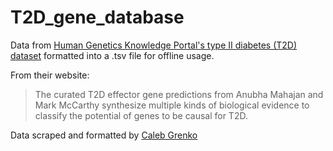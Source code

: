 # T2D_gene_database
Data from [Human Genetics Knowledge Portal's type II diabetes (T2D) dataset](https://md.hugeamp.org/method.html?trait=t2d&dataset=mccarthy) formatted into a .tsv file for offline usage.

From their website:
>The curated T2D effector gene predictions from Anubha Mahajan and Mark McCarthy synthesize multiple kinds of biological evidence to classify the potential of genes to be causal for T2D.

Data scraped and formatted by [Caleb Grenko](mailto:cal.grenko@nih.gov)
